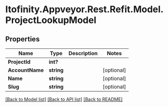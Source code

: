 # Itofinity.Appveyor.Rest.Refit.Model.ProjectLookupModel
## Properties

Name | Type | Description | Notes
------------ | ------------- | ------------- | -------------
**ProjectId** | **int?** |  | 
**AccountName** | **string** |  | [optional] 
**Name** | **string** |  | [optional] 
**Slug** | **string** |  | [optional] 

[[Back to Model list]](../README.md#documentation-for-models) [[Back to API list]](../README.md#documentation-for-api-endpoints) [[Back to README]](../README.md)

